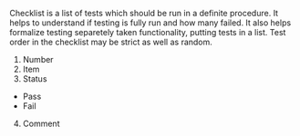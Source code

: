 Checklist is a list of tests which should be run in a definite procedure. It helps to understand if testing is fully run and how many failed. It also helps formalize testing separetely taken functionality, putting tests in a list. Test order in the checklist may be strict as well as random.      

1. Number     
2. Item      
3. Status     
- Pass
- Fail      
4. Comment